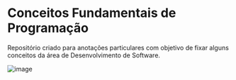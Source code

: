 # Conceitos Fundamentais de Programação

Repositório criado para anotações particulares com objetivo de fixar alguns conceitos da área de Desenvolvimento de Software. 

![image](https://user-images.githubusercontent.com/91551542/235167318-701a49cd-6315-434c-93ae-9a8c6b656e38.png)
